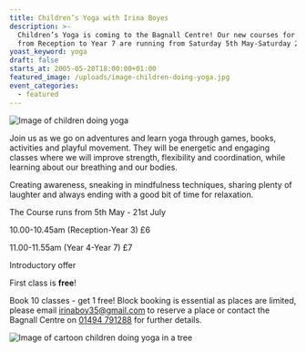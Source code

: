 ```yaml
---
title: Children’s Yoga with Irina Boyes
description: >-
  Children’s Yoga is coming to the Bagnall Centre! Our new courses for children
  from Reception to Year 7 are running from Saturday 5th May-Saturday 21st July.
yoast_keyword: yoga
draft: false
starts_at: 2005-05-20T18:00:00+01:00
featured_image: /uploads/image-children-doing-yoga.jpg
event_categories:
  - featured
---
```

![Image of children doing yoga](/uploads/image-children-doing-yoga.jpg)

Join us as we go on adventures and learn yoga through games, books, activities and playful movement. They will be energetic and engaging classes where we will improve strength, flexibility and coordination, while learning about our breathing and our bodies. 

Creating awareness, sneaking in mindfulness techniques, sharing plenty of laughter and always ending with a good bit of time for relaxation. 

The Course runs from 5th May - 21st July 

10.00-10.45am (Reception-Year 3) £6

11.00-11.55am  (Year 4-Year 7) £7

Introductory offer 

First class is **free**!

Book 10 classes - get 1 free! Block booking is essential as places are limited, please email <a href="mailto:irinaboy35@gmail.com">irinaboy35@gmail.com</a> to reserve a place or contact the Bagnall Centre on <a href="tel:+441494791288">01494 791288</a> for further details. 

![Image of cartoon children doing yoga in a tree](/uploads/image-children-yoga-tree.jpg)
